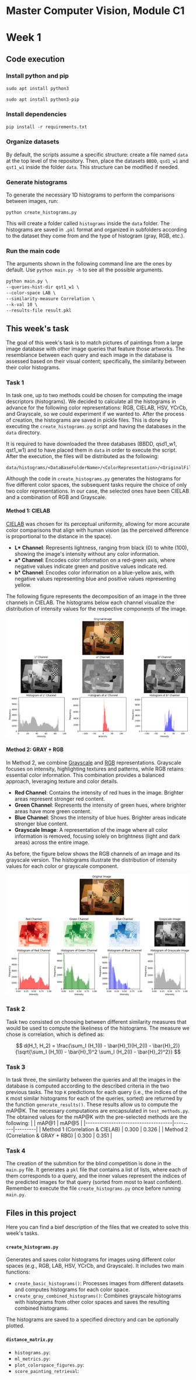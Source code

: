 # Master Computer Vision, Module C1
# Week 1

## Code execution
### Install python and pip
```
sudo apt install python3
```
```
sudo apt install python3-pip
```

### Install dependencies
```
pip install -r requirements.txt
```

### Organize datasets
By default, the scripts assume a specific structure: create a file named ``data`` at the top level of the repository. Then, place the datasets ``BBDD``, ``qsd1_w1`` and ``qst1_w1`` inside the folder ``data``. This structure can be modified if needed.

### Generate histograms
To generate the necessary 1D histograms to perform the comparisons between images, run:
```
python create_histograms.py
```
This will create a folder called ``histograms`` inside the ``data`` folder. The histograms are saved in ``.pkl`` format and organized in subfolders according to the dataset they come from and the type of histogram (gray, RGB, etc.).

### Run the main code
The arguments shown in the following command line are the ones by default. Use ``python main.py -h`` to see all the possible arguments.
```
python main.py \
--queries-hist-dir qst1_w1 \
--color-space LAB \
--similarity-measure Correlation \
--k-val 10 \
--results-file result.pkl
```

## This week's task
The goal of this week's task is to match pictures of paintings from a large image database with other image queries that feature those artworks. The resemblance between each query and each image in the database is assessed based on their visual content; specifically, the similarity between their color histograms.

### Task 1
In task one, up to two methods could be chosen for computing the image descriptors (histograms). We decided to calculate all the histograms in advance for the following color representations: RGB, CIELAB, HSV, YCrCb, and Grayscale, so we could experiment if we wanted to. After the process of creation, the histograms are saved in pickle files. This is done by executing the ``create_histograms.py`` script and having the databases in the ``data`` directory.

It is required to have downloaded the three databases (BBDD, qsd1_w1, qst1_w1) and to have placed them in ``data`` in order to execute the script. After the execution, the files will be distributed as the following:
```
data/histograms/<DataBaseFolderName>/<ColorRepresentation>/<OriginalFileName>.pkl
```

Although the code in ``create_histograms.py`` generates the histograms for five different color spaces, the subsequent tasks require the choice of only two color representations. In our case, the selected ones have been CIELAB and a combination of RGB and Grayscale.

#### Method 1: CIELAB
[CIELAB](https://en.wikipedia.org/wiki/CIELAB_color_space) was chosen for its perceptual uniformity, allowing for more accurate color comparisons that align with human vision (as the perceived difference is proportional to the distance in the space).

- __L* Channel__: Represents lightness, ranging from black (0) to white (100), showing the image's intensity without any color information.
- __a* Channel__: Encodes color information on a red-green axis, where negative values indicate green and positive values indicate red.
- __b* Channel__: Encodes color information on a blue-yellow axis, with negative values representing blue and positive values representing yellow.

The following figure represents the decomposition of an image in the three channels in CIELAB. The histograms below each channel visualize the distribution of intensity values for the respective components of the image.

![Example of the CIELAB channel decomposition of an image](figs/CIELAB_example.png)

#### Method 2: GRAY + RGB
In Method 2, we combine [Grayscale](https://en.wikipedia.org/wiki/Grayscale) and [RGB](https://en.wikipedia.org/wiki/RGB_color_model) representations. Grayscale focuses on intensity, highlighting textures and patterns, while RGB retains essential color information. This combination provides a balanced approach, leveraging texture and color details.

- __Red Channel__: Contains the intensity of red hues in the image. Brighter areas represent stronger red content.
- __Green Channel__: Represents the intensity of green hues, where brighter areas have more green content.
- __Blue Channel__: Shows the intensity of blue hues. Brighter areas indicate stronger blue content.
- __Grayscale Image__: A representation of the image where all color information is removed, focusing solely on brightness (light and dark areas) across the entire image.

As before, the figure below shows the RGB channels of an image and its grayscale version. The histograms illustrate the distribution of intensity values for each color or grayscale component.

![Example of the RGB channel decomposition and grayscale version of an image](figs/RGB_grey_example.png)

### Task 2
Task two consisted on choosing between different similarity measures that would be used to compute the likeliness of the histograms. The measure we chose is correlation, which is defined as:

$$
d(H_1, H_2) = \frac{\sum_I (H_1(I) - \bar{H}_1)(H_2(I) - \bar{H}_2)}{\sqrt{\sum_I (H_1(I) - \bar{H}_1)^2 \sum_I (H_2(I) - \bar{H}_2)^2}}
$$

### Task 3
In task three, the similarity between the queries and all the images in the database is computed according to the described criteria in the two previous tasks. The top ``K`` predictions for each query (i.e., the indices of the ``K`` most similar histograms for each of the queries, sorted) are returned by the function ``generate_results()``. These results allow us to compute the mAP@K. The necessary computations are encapsulated in ``test_methods.py``. The obtained values for the mAP@K with the pre-selected methods are the following:
|                                     |  mAP@1  |  mAP@5  |
|-------------------------------------|---------|---------|
| Method 1 (Correlation & CIELAB)     |  0.300  |  0.326  |
| Method 2 (Correlation & GRAY + RBG) |  0.300  |  0.351  |

### Task 4
The creation of the submition for the blind competition is done in the ``main.py`` file. It generates a ``pkl`` file that contains a list of lists, where each of them corresponds to a query, and the inner values represent the indices of the predicted images for that query (sorted from most to least confident). Remember to execute the file ``create_histograms.py`` once before running ``main.py``.

## Files in this project
Here you can find a bief description of the files that we created to solve this week's tasks.

#### ``create_histograms.py``
Generates and saves color histograms for images using different color spaces (e.g., RGB, LAB, HSV, YCrCb, and Grayscale). It includes two main functions:
- ``create_basic_histograms()``: Processes images from different datasets and computes histograms for each color space.
- ``create_gray_combined_histograms()``: Combines grayscale histograms with histograms from other color spaces and saves the resulting combined histograms.

The histograms are saved to a specified directory and can be optionally plotted.

#### ``distance_matrix.py``

- ``histograms.py``:
- ``ml_metrics.py``:
- ``plot_colorspace_figures.py``:
- ``score_painting_retrieval``: